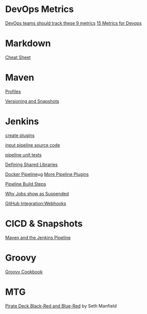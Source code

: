 # DevOps Metrics
[DevOps teams should track these 9 metrics](https://www.datical.com/blog/9-metrics-devops-teams-tracking/)
[15 Metrics for Devops](https://stackify.com/15-metrics-for-devops-success/)

# Markdown 

[Cheat Sheet](https://github.com/adam-p/markdown-here/wiki/Markdown-Cheatsheet)

# Maven 

[Profiles](http://maven.apache.org/guides/introduction/introduction-to-profiles.html)

[Versioning and Snapshots](http://kylelieber.com/2012/06/maven-versioning-strategy/)

# Jenkins
[create plugins](https://github.com/jenkinsci/pipeline-plugin/blob/master/DEVGUIDE.md)

[input pipeline source code](https://github.com/jenkinsci/pipeline-input-step-plugin/tree/master/src/main/resources/org/jenkinsci/plugins/workflow/support/steps/input/InputStep)

[pipeline unit tests](https://github.com/lesfurets/JenkinsPipelineUnit)

[Defining Shared Libraries](https://jenkins.io/doc/book/pipeline/shared-libraries/)

[Docker Pipeline](https://jenkins.io/doc/book/pipeline/docker/)ug
[More Pipeline Plugins](https://plugins.jenkins.io/workflow-aggregator)

[Pipeline Build Steps](https://jenkins.io/doc/pipeline/steps/pipeline-build-step/)

[Why Jobs show as Suspended](https://support.cloudbees.com/hc/en-us/articles/204690520-Why-do-agents-show-as-suspended-while-jobs-wait-in-the-queue-)

[GitHub Integration:Webhooks](https://support.cloudbees.com/hc/en-us/articles/224543927-GitHub-Integration-Webhooks)

# CICD & Snapshots
[Maven and the Jenkins Pipeline](https://www.cloudbees.com/blog/new-way-do-continuous-delivery-maven-and-jenkins-pipeline)

# Groovy
[Groovy Cookbook](http://grails.asia/groovy-map-tutorial)

# MTG

[Pirate Deck  Black-Red and Blue-Red](http://magic.tcgplayer.com/db/article.asp?ID=14175&writer=Seth+Manfield&articledate=9-20-2017) by Seth Manfield
